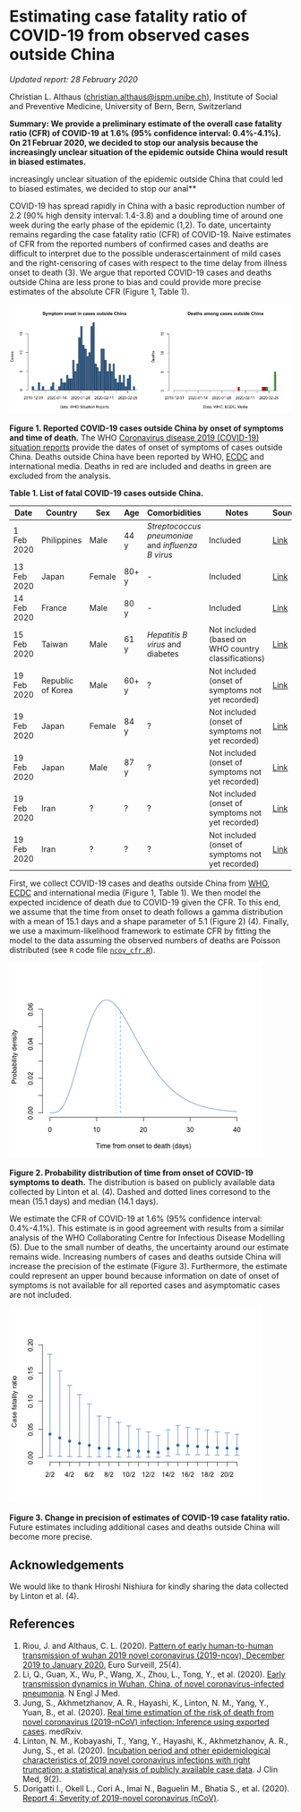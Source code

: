# Estimating case fatality ratio of COVID-19 from observed cases outside China

*Updated report: 28 February 2020*

Christian L. Althaus (christian.althaus@ispm.unibe.ch), Institute of Social and Preventive Medicine, University of Bern, Bern, Switzerland

**Summary: We provide a preliminary estimate of the overall case fatality ratio (CFR) of COVID-19 at 1.6% (95% confidence interval: 0.4%-4.1%). On 21 Februar 2020, we decided to stop our analysis because the increasingly unclear situation of the epidemic outside China would result in biased estimates.**

increasingly unclear situation of the epidemic outside China that could led to biased estimates, we decided to stop our anal**

COVID-19 has spread rapidly in China with a basic reproduction number of 2.2 (90% high density interval: 1.4-3.8) and a doubling time of around one week during the early phase of the epidemic (1,2). To date, uncertainty remains regarding the case fatality ratio (CFR) of COVID-19. Naive estimates of CFR from the reported numbers of confirmed cases and deaths are difficult to interpret due to the possible underascertainment of mild cases and the right-censoring of cases with respect to the time delay from illness onset to death (3). We argue that reported COVID-19 cases and deaths outside China are less prone to bias and could provide more precise estimates of the absolute CFR (Figure 1, Table 1).

![](figures/ncov_cases.png)

**Figure 1. Reported COVID-19 cases outside China by onset of symptoms and time of death.** The WHO [Coronavirus disease 2019 (COVID-19) situation reports](https://www.who.int/emergencies/diseases/novel-coronavirus-2019/situation-reports/) provide the dates of onset of symptoms of cases outside China. Deaths outside China have been reported by WHO, [ECDC](https://www.ecdc.europa.eu/en/novel-coronavirus-china) and international media. Deaths in red are included and deaths in green are excluded from the analysis.

**Table 1. List of fatal COVID-19 cases outside China.**

Date | Country | Sex | Age | Comorbidities | Notes | Source
--- | --- | --- | --- | --- | --- | ---
1 Feb 2020 | Philippines | Male | 44 y | *Streptococcus pneumoniae* and *influenza B virus* | Included | [Link](https://www.theguardian.com/global-development/2020/feb/02/coronavirus-deaths-hong-kong-health-workers-to-strike-china-border-)
13 Feb 2020 | Japan | Female | 80+ y | - | Included | [Link](https://www.theguardian.com/world/2020/feb/13/japan-reports-first-coronavirus-death-as-44-more-cases-confirmed-aboard-cruise-ship)
14 Feb 2020 | France | Male | 80 y | - | Included | [Link](https://www.theguardian.com/world/2020/feb/15/chinese-tourist-in-france-becomes-europes-first-coronavirus-fatality)
15 Feb 2020 | Taiwan | Male | 61 y | *Hepatitis B virus* and diabetes | Not included (based on WHO country classifications) | [Link](https://www.theguardian.com/world/2020/feb/16/taiwan-reports-first-death-from-coronavirus)
19 Feb 2020 | Republic of Korea | Male | 60+ y | ? | Not included (onset of symptoms not yet recorded) | [Link](https://www.theguardian.com)
19 Feb 2020 | Japan | Female | 84 y | ? | Not included (onset of symptoms not yet recorded) | [Link](https://www.theguardian.com/world/2020/feb/20/coronavirus-two-diamond-princess-passengers-die-as-japan-defends-quarantine)
19 Feb 2020 | Japan | Male | 87 y | ? | Not included (onset of symptoms not yet recorded) | [Link](https://www.theguardian.com/world/2020/feb/20/coronavirus-two-diamond-princess-passengers-die-as-japan-defends-quarantine)
19 Feb 2020 | Iran | ? | ? | ? | Not included (onset of symptoms not yet recorded) | [Link](https://www.theguardian.com)
19 Feb 2020 | Iran | ? | ? | ? | Not included (onset of symptoms not yet recorded) | [Link](https://www.theguardian.com)

First, we collect COVID-19 cases and deaths outside China from [WHO](https://www.who.int/emergencies/diseases/novel-coronavirus-2019/situation-reports/), [ECDC](https://www.ecdc.europa.eu/en/novel-coronavirus-china) and international media (Figure 1, Table 1). We then model the expected incidence of death due to COVID-19 given the CFR. To this end, we assume that the time from onset to death follows a gamma distribution with a mean of 15.1 days and a shape parameter of 5.1 (Figure 2) (4). Finally, we use a maximum-likelihood framework to estimate CFR by fitting the model to the data assuming the observed numbers of deaths are Poisson distributed (see `R` code file [`ncov_cfr.R`](ncov_cfr.R)).

![](figures/ncov_dist.png)

**Figure 2. Probability distribution of time from onset of COVID-19 symptoms to death.** The distribution is based on publicly available data collected by Linton et al. (4). Dashed and dotted lines corresond to the mean (15.1 days) and median (14.1 days).

We estimate the CFR of COVID-19 at 1.6% (95% confidence interval: 0.4%-4.1%). This estimate is in good agreement with results from a similar analysis of the WHO Collaborating Centre for Infectious Disease Modelling (5). Due to the small number of deaths, the uncertainty around our estimate remains wide. Increasing numbers of cases and deaths outside China will increase the precision of the estimate (Figure 3). Furthermore, the estimate could represent an upper bound because information on date of onset of symptoms is not available for all reported cases and asymptomatic cases are not included.

![](figures/ncov_cfr.png)

**Figure 3. Change in precision of estimates of COVID-19 case fatality ratio.** Future estimates including additional cases and deaths outside China will become more precise.

## Acknowledgements
We would like to thank Hiroshi Nishiura for kindly sharing the data collected by Linton et al. (4).

## References

1. Riou, J. and Althaus, C. L. (2020). [Pattern of early human-to-human transmission of wuhan 2019 novel coronavirus (2019-ncov), December 2019 to January 2020.](https://doi.org/10.2807/1560-7917.ES.2020.25.4.2000058) Euro Surveill, 25(4).
2. Li, Q., Guan, X., Wu, P., Wang, X., Zhou, L., Tong, Y., et al. (2020). [Early transmission dynamics in Wuhan, China, of novel coronavirus-infected pneumonia](https://doi.org/10.1056/NEJMoa2001316). N Engl J Med.
3. Jung, S., Akhmetzhanov, A. R., Hayashi, K., Linton, N. M., Yang, Y., Yuan, B., et al. (2020). [Real time estimation of the risk of death from novel coronavirus (2019-nCoV) infection: Inference using exported cases](http://dx.doi.org/10.1101/2020.01.29.20019547). medRxiv.
4. Linton, N. M., Kobayashi, T., Yang, Y., Hayashi, K., Akhmetzhanov, A. R., Jung, S., et al. (2020). [Incubation period and other epidemiological characteristics of 2019 novel coronavirus infections with right truncation: a statistical analysis of publicly available case data](https://doi.org/10.3390/jcm9020538). J Clin Med, 9(2).
5. Dorigatti I., Okell L., Cori A., Imai N., Baguelin M., Bhatia S., et al. (2020). [Report 4: Severity of 2019-novel coronavirus (nCoV)](https://www.imperial.ac.uk/media/imperial-college/medicine/sph/ide/gida-fellowships/Imperial-College-2019-nCoV-severity-10-02-2020.pdf).
